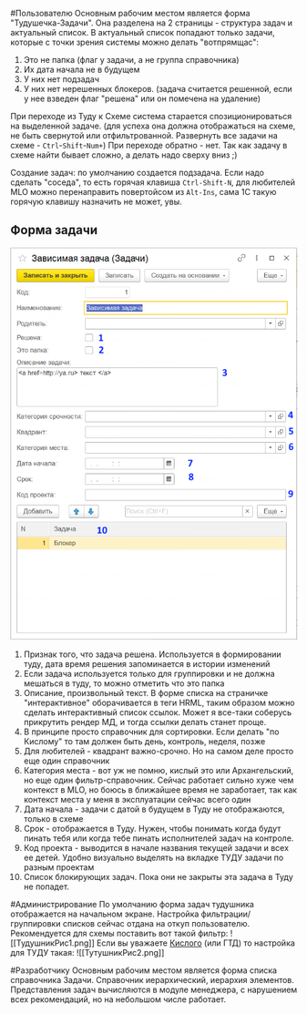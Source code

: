 
#Пользователю Основным рабочим местом является форма "Тудушечка-Задачи". Она разделена на 2 страницы - структура задач и актуальный список. В актуальный список попадают только задачи, которые с точки зрения системы можно делать "вотпрямщас":
1. Это не папка (флаг у задачи, а не группа справочника)
2. Их дата начала не в будущем
3. У них нет подзадач
4. У них нет нерешенных блокеров. (задача считается решенной, если у нее взведен флаг "решена" или он помечена на удаление)

При переходе из Туду к Схеме система старается спозиционироваться на выделенной задаче.  (для успеха она должна отображаться на схеме, не быть свернутой или отфильтрованной. Развернуть все задачи на схеме - `Ctrl`-`Shift`-`Num+`) При переходе обратно - нет. Так как задачу в схеме найти бывает сложно, а делать надо сверху вниз ;)

Создание задач: по умолчанию создается подзадача. Если надо сделать "соседа", то есть горячая клавиша `Ctrl-Shift-N`, для любителей MLO можно перенаправить повертойсом из `Alt-Ins`, сама 1С такую горячую клавишу назначить не может, увы.

## Форма задачи
![](ТудушникФормаЗадачи.png)
1. Признак того, что задача решена. Используется в формировании туду, дата время решения запоминается в истории изменений
2. Если задача используется только для группировки и не должна мешаться в туду, то можно отметить что это папка
3. Описание, произвольный текст. В форме списка на страничке "интерактивное" оборачивается в теги HRML, таким образом можно сделать интерактивный список ссылок. Может я все-таки соберусь прикрутить рендер МД, и тогда ссылки делать станет проще.
4. В принципе просто справочник для сортировки. Если делать "по Кислому" то там должен быть день, контроль, неделя, позже
5. Для любителей - квадрант важно-срочно. Но на самом деле просто еще один справочник
6. Категория места - вот уж не помню, кислый это или Архангельский, но еще один фильтр-справочник. Сейчас работает сильно хуже чем контекст в MLO, но боюсь в ближайшее время не заработает, так как контекст места у меня в эксплуатации сейчас всего один
7. Дата начала - задачи с датой в будущем в Туду не отображаются, только в схеме
8. Срок - отображается в Туду. Нужен, чтобы понимать когда будут пинать тебя или когда тебе пинать исполнителей задач на контроле.
9. Код проекта - выводится в начале названия текущей задачи и всех ее детей. Удобно визуально выделять на вкладке ТУДУ задачи по разным проектам
10. Список блокирующих задач. Пока они не закрыты эта задача в Туду не попадет.


#Администрирование
По умолчанию форма задач тудушника отображается на начальном экране. 
Настройка фильтрации/группировки списков сейчас отдана на откуп пользователю. Рекомендуется для схемы поставить вот такой фильтр:
![[ТудушникРис1.png]]
Если вы уважаете [Кислого](https://time-mngmnt.narod.ru/) (или ГТД) то настройка для ТУДУ такая:
![[ТутушникРис2.png]]

#Разработчику Основным рабочим местом является форма списка справочника Задачи. Справочник иерархический, иерархия элементов. Представления задач вычисляются в модуле менеджера, с нарушением всех рекомендаций, но на небольшом числе работает. 
